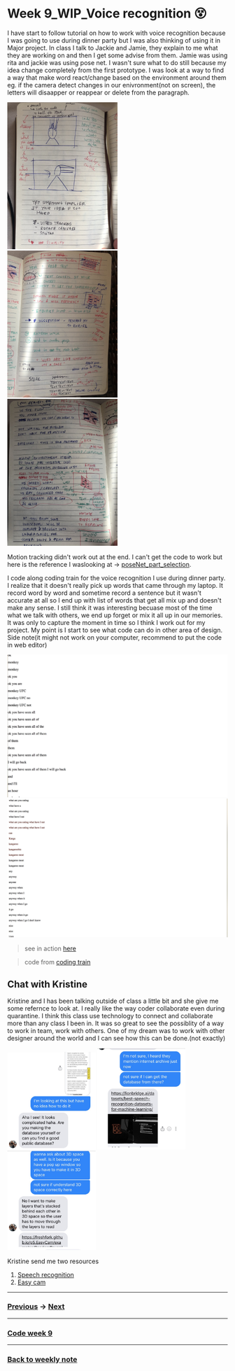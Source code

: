 # Week 9_WIP_Voice recognition :dizzy_face:
I have start to follow tutorial on how to work with voice recognition because I was going to use during dinner party but I was also thinking of using it in Major project. In class I talk to Jackie and Jamie, they explain to me what they are working on and then I get some advise from them. Jamie was using rita and jackie was using pose net. I wasn't sure what to do still because my idea change completely from the first prototype. I was look at a way to find a way that make word react/change based on the environment around them eg. if the camera detect changes in our enivronment(not on screen), the letters will disaapper or reappear or delete from the paragraph. 

<img src="Class1.JPG" width="50%">

<img src="Class2.JPG" width="50%">

<img src="Class3.JPG" width="50%">

Motion tracking didn't work out at the end. I can't get the code to work but here is the reference I waslooking at -> [poseNet_part_selection](https://editor.p5js.org/ml5/sketches/FkBtHfKP0i). 

I code along coding train for the voice recognition I use during dinner party. I realize that it doesn't really pick up words that came through my laptop. It record word by word and sometime record a sentence but it wasn't accurate at all so I end up with list of words that get all mix up and doesn't make any sense. I still think it was interesting becuase most of the time what we talk with others, we end up forget or mix it all up in our memories. It was only to capture the moment in time so I think I work out for my project. My point is I start to see what code can do in other area of design. Side note(it might not work on your computer, recommend to put the code in web editor) 

<img src="Dinner1.JPG" width="100%">

<img src="Dinner2.JPG" width="100%">

> see in action [here](https://napasornc.github.io/c0dew0rd/processing/week09/DinerParty/)

> code from [coding train](https://youtu.be/q_bXBcmfTJM)

## Chat with Kristine

Kristine and I has been talking outside of class a little bit and she give me some refernce to look at. I really like the way coder collaborate even during quarantine. I think this class use technology to connect and collaborate more than any class I been in. It was so great to see the possiblity of a way to work in team, work with others. One of my dream was to work with other designer around the world and I can see how this can be done.(not exactly)

<img src="Kristine1.JPG" width="40%">

<img src="Kristine2.JPG" width="40%">

<img src="Kristine3.JPG" width="40%">


Kristine send me two resources
1. [Speech recognition](https://lionbridge.ai/datasets/best-speech-recognition-datasets-for-machine-learning/)
2. [Easy cam](https://freshfork.github.io/p5.EasyCam/examples/RandomBoxes/)

-------------------------------------------------
### [Previous](https://github.com/napasornc/c0dew0rd/tree/master/week%2008) -> [Next](https://github.com/napasornc/c0dew0rd/tree/master/week%2010) 
-------------------------------------------------
### [Code week 9](https://github.com/napasornc/c0dew0rd/tree/master/processing/week09) 
--------------------------------------------------
### [Back to weekly note](https://napasornc.github.io/c0dew0rd/)

